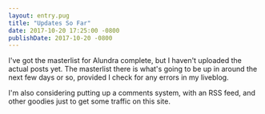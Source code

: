 ```yaml
---
layout: entry.pug
title: "Updates So Far"
date: 2017-10-20 17:25:00 -0800
publishDate: 2017-10-20 -0800
---
```


I've got the masterlist for Alundra complete, but I haven't uploaded the actual posts yet. The masterlist there is what's going to be up in around the next few days or so, provided I check for any errors in my liveblog.

I'm also considering putting up a comments system, with an RSS feed, and other goodies just to get some traffic on this site.
